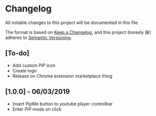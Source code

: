 # Changelog

All notable changes to this project will be documented in this file.

The format is based on [Keep a Changelog](https://keepachangelog.com/en/1.0.0/),
and this project (loosely 😅) adheres to [Semantic Versioning](https://semver.org/spec/v2.0.0.html).

## [To-do]

- Add custom PiP icon
- Create logo
- Release on Chrome extension marketplace thing

## [1.0.0] - 06/03/2019

- Insert PipMe button to youtube player controlbar
- Enter PiP mode on click
